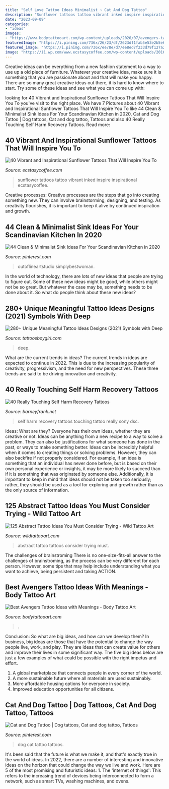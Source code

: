 ```yaml
---
title: "Self Love Tattoo Ideas Minimalist ~ Cat And Dog Tattoo"
description: "Sunflower tattoos tattoo vibrant inked inspire inspirational ecstasycoffee"
date: "2023-09-09"
categories:
- "ideas"
images:
- "https://www.bodytattooart.com/wp-content/uploads/2020/07/avengers-tattoos-57.png"
featuredImage: "https://i.pinimg.com/736x/26/23/df/2623df1fab5e53e2b5e653b11dc75d84.jpg"
featured_image: "https://i.pinimg.com/736x/ee/8e/d7/ee8ed7f233d79f127a228af6242f37e5--dog-tattoos-tatoos.jpg"
image: "https://i1.wp.com/www.ecstasycoffee.com/wp-content/uploads/2016/09/Sunflower-Tattoo-by-Melissa-Bonello.jpg"
---
```



Creative ideas can be everything from a new fashion statement to a way to use up a old piece of furniture. Whatever your creative idea, make sure it is something that you are passionate about and that will make you happy. There are so many great creative ideas out there, it is hard to know where to start. Try some of these ideas and see what you can come up with: 

	

		
looking for 40 Vibrant and Inspirational Sunflower Tattoos That Will Inspire You To you've visit to the right place. We have 7 Pictures about 40 Vibrant and Inspirational Sunflower Tattoos That Will Inspire You To like 44 Clean &amp; Minimalist Sink Ideas For Your Scandinavian Kitchen in 2020, Cat and Dog Tattoo | Dog tattoos, Cat and dog tattoo, Tattoos and also 40 Really Touching Self Harm Recovery Tattoos. Read more:
		
    
## 40 Vibrant And Inspirational Sunflower Tattoos That Will Inspire You To

<img loading=lazy src="https://i1.wp.com/www.ecstasycoffee.com/wp-content/uploads/2016/09/Sunflower-Tattoo-by-Melissa-Bonello.jpg" onerror="this.onerror=null;this.src='https://tse1.mm.bing.net/th?id=OIP.eAAfYSaZ2FGNHsImQ_so9wHaKM&amp;pid=15.1';" alt="40 Vibrant and Inspirational Sunflower Tattoos That Will Inspire You To">

_Source: ecstasycoffee.com_

>sunflower tattoos tattoo vibrant inked inspire inspirational ecstasycoffee. 

	

Creative processes:
Creative processes are the steps that go into creating something new. They can involve brainstorming, designing, and testing. As creativity flourishes, it is important to keep it alive by continued inspiration and growth.

    
## 44 Clean &amp; Minimalist Sink Ideas For Your Scandinavian Kitchen In 2020

<img loading=lazy src="https://i.pinimg.com/736x/26/23/df/2623df1fab5e53e2b5e653b11dc75d84.jpg" onerror="this.onerror=null;this.src='https://tse4.mm.bing.net/th?id=OIP.oXXiG9B49Lj6bEB20SRysAHaJ4&amp;pid=15.1';" alt="44 Clean &amp; Minimalist Sink Ideas For Your Scandinavian Kitchen in 2020">

_Source: pinterest.com_

>outoflineartstudio simplybestwoman. 

	

In the world of technology, there are lots of new ideas that people are trying to figure out. Some of these new ideas might be good, while others might not be so great. But whatever the case may be, something needs to be done about it. So what do people think about these new ideas?

    
## 280+ Unique Meaningful Tattoo Ideas Designs (2021) Symbols With Deep

<img loading=lazy src="https://cdn.tattoosboygirl.com/wp-content/uploads/2019/10/small-tattoos-with-deep-meaning-112.jpg" onerror="this.onerror=null;this.src='https://tse1.mm.bing.net/th?id=OIP.3JLIHt1GjskKsx--jM9XqgHaJ4&amp;pid=15.1';" alt="280+ Unique Meaningful Tattoo Ideas Designs (2021) Symbols with Deep">

_Source: tattoosboygirl.com_

>deep. 

	

What are the current trends in ideas?
The current trends in ideas are expected to continue in 2022. This is due to the increasing popularity of creativity, progressivism, and the need for new perspectives. These three trends are said to be driving innovation and creativity.

    
## 40 Really Touching Self Harm Recovery Tattoos

<img loading=lazy src="http://www.barneyfrank.net/wp-content/uploads/2016/04/Really-Touching-Self-harm-recovery-tattoo-ideas-72.jpg" onerror="this.onerror=null;this.src='https://tse3.mm.bing.net/th?id=OIP.RLt170CjHVmpownLTddO1QHaLH&amp;pid=15.1';" alt="40 Really Touching Self Harm Recovery Tattoos">

_Source: barneyfrank.net_

>self harm recovery tattoos touching tattoo really sony dsc. 

	

Ideas: What are they?
Everyone has their own ideas, whether they are creative or not. Ideas can be anything from a new recipe to a way to solve a problem. They can also be justifications for what someone has done in the past, or ways to make something better. 
Ideas can be incredibly helpful when it comes to creating things or solving problems. However, they can also backfire if not properly considered. For example, if an idea is something that an individual has never done before, but is based on their own personal experience or insights, it may be more likely to succeed than if it is something that was originated by someone else. Additionally, it is important to keep in mind that ideas should not be taken too seriously; rather, they should be used as a tool for exploring and growth rather than as the only source of information.

    
## 125 Abstract Tattoo Ideas You Must Consider Trying - Wild Tattoo Art

<img loading=lazy src="https://www.wildtattooart.com/wp-content/uploads/2019/06/abstract-tattoo-33.jpg" onerror="this.onerror=null;this.src='https://tse1.mm.bing.net/th?id=OIP.4x6c9FG947DXeRbGe-HeKAHaMM&amp;pid=15.1';" alt="125 Abstract Tattoo Ideas You Must Consider Trying - Wild Tattoo Art">

_Source: wildtattooart.com_

>abstract tattoo tattoos consider trying must. 

	

The challenges of brainstroming
There is no one-size-fits-all answer to the challenges of brainstroming, as the process can be very different for each person. However, some tips that may help include understanding what you want to achieve, being persistent and taking ACTION.

    
## Best Avengers Tattoo Ideas With Meanings - Body Tattoo Art

<img loading=lazy src="https://www.bodytattooart.com/wp-content/uploads/2020/07/avengers-tattoos-57.png" onerror="this.onerror=null;this.src='https://tse2.mm.bing.net/th?id=OIP.r5cE456wMX5IWGj2ExiRiQHaJ4&amp;pid=15.1';" alt="Best Avengers Tattoo Ideas with Meanings - Body Tattoo Art">

_Source: bodytattooart.com_

>. 

	

Conclusion: So what are big ideas, and how can we develop them?
In business, big ideas are those that have the potential to change the way people live, work, and play. They are ideas that can create value for others and improve their lives in some significant way. The five big ideas below are just a few examples of what could be possible with the right impetus and effort.
1. A global marketplace that connects people in every corner of the world.
2. A more sustainable future where all materials are used sustainably.
3. More affordable housing options for everyone in society. 
4. Improved education opportunities for all citizens. 

    
## Cat And Dog Tattoo | Dog Tattoos, Cat And Dog Tattoo, Tattoos

<img loading=lazy src="https://i.pinimg.com/736x/ee/8e/d7/ee8ed7f233d79f127a228af6242f37e5--dog-tattoos-tatoos.jpg" onerror="this.onerror=null;this.src='https://tse1.mm.bing.net/th?id=OIP.ZxeDT4e8F9A0b5D5GpkNnwHaJ3&amp;pid=15.1';" alt="Cat and Dog Tattoo | Dog tattoos, Cat and dog tattoo, Tattoos">

_Source: pinterest.com_

>dog cat tattoo tattoos. 

	

It's been said that the future is what we make it, and that's exactly true in the world of ideas. In 2022, there are a number of interesting and innovative ideas on the horizon that could change the way we live and work. Here are 5 of the most promising and futuristic ideas: 1. The 'internet of things': This refers to the increasing trend of devices being interconnected to form a network, such as smart TVs, washing machines, and ovens.


